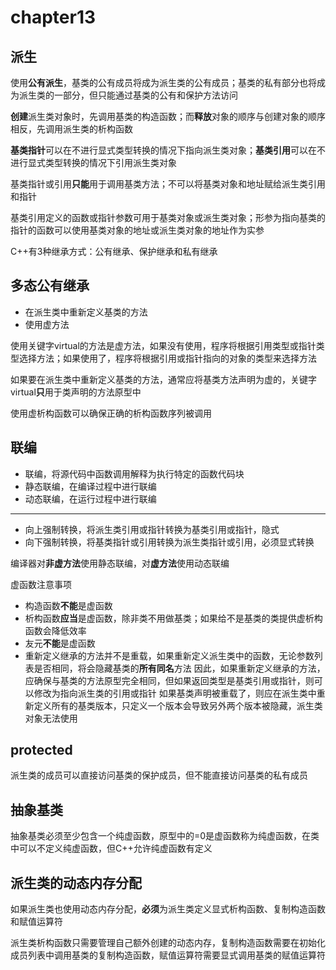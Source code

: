 # chapter13

## 派生

使用**公有派生**，基类的公有成员将成为派生类的公有成员；基类的私有部分也将成为派生类的一部分，但只能通过基类的公有和保护方法访问

**创建**派生类对象时，先调用基类的构造函数；而**释放**对象的顺序与创建对象的顺序相反，先调用派生类的析构函数

**基类指针**可以在不进行显式类型转换的情况下指向派生类对象；**基类引用**可以在不进行显式类型转换的情况下引用派生类对象

基类指针或引用**只能**用于调用基类方法；不可以将基类对象和地址赋给派生类引用和指针

基类引用定义的函数或指针参数可用于基类对象或派生类对象；形参为指向基类的指针的函数可以使用基类对象的地址或派生类对象的地址作为实参

C++有3种继承方式：公有继承、保护继承和私有继承

## 多态公有继承

- 在派生类中重新定义基类的方法
- 使用虚方法

使用关键字virtual的方法是虚方法，如果没有使用，程序将根据引用类型或指针类型选择方法；如果使用了，程序将根据引用或指针指向的对象的类型来选择方法

如果要在派生类中重新定义基类的方法，通常应将基类方法声明为虚的，关键字virtual**只**用于类声明的方法原型中

使用虚析构函数可以确保正确的析构函数序列被调用

## 联编

- 联编，将源代码中函数调用解释为执行特定的函数代码块
- 静态联编，在编译过程中进行联编
- 动态联编，在运行过程中进行联编

---

- 向上强制转换，将派生类引用或指针转换为基类引用或指针，隐式
- 向下强制转换，将基类指针或引用转换为派生类指针或引用，必须显式转换

编译器对**非虚方法**使用静态联编，对**虚方法**使用动态联编

虚函数注意事项

- 构造函数**不能**是虚函数
- 析构函数**应当**是虚函数，除非类不用做基类；如果给不是基类的类提供虚析构函数会降低效率
- 友元**不能**是虚函数
- 重新定义继承的方法并不是重载，如果重新定义派生类中的函数，无论参数列表是否相同，将会隐藏基类的**所有同名**方法
因此，如果重新定义继承的方法，应确保与基类的方法原型完全相同，但如果返回类型是基类引用或指针，则可以修改为指向派生类的引用或指针
如果基类声明被重载了，则应在派生类中重新定义所有的基类版本，只定义一个版本会导致另外两个版本被隐藏，派生类对象无法使用

## protected

派生类的成员可以直接访问基类的保护成员，但不能直接访问基类的私有成员

## 抽象基类

抽象基类必须至少包含一个纯虚函数，原型中的=0是虚函数称为纯虚函数，在类中可以不定义纯虚函数，但C++允许纯虚函数有定义

## 派生类的动态内存分配

如果派生类也使用动态内存分配，**必须**为派生类定义显式析构函数、复制构造函数和赋值运算符

派生类析构函数只需要管理自己额外创建的动态内存，复制构造函数需要在初始化成员列表中调用基类的复制构造函数，赋值运算符需要显式调用基类的赋值运算符
